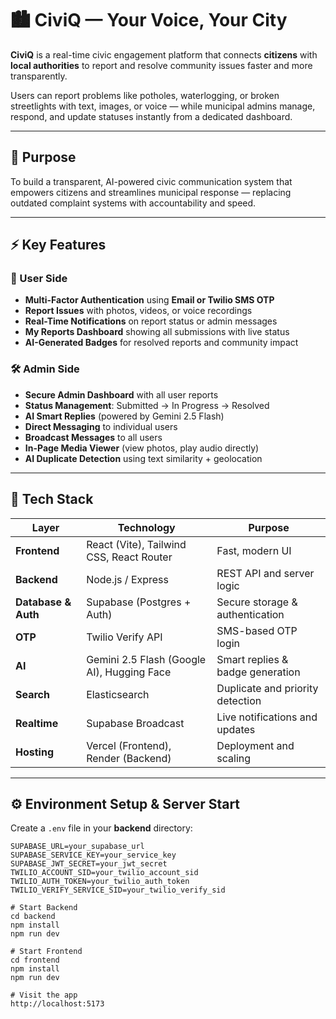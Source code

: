 # 🏙️ CiviQ — Your Voice, Your City

**CiviQ** is a real-time civic engagement platform that connects **citizens** with **local authorities** to report and resolve community issues faster and more transparently.

Users can report problems like potholes, waterlogging, or broken streetlights with text, images, or voice — while municipal admins manage, respond, and update statuses instantly from a dedicated dashboard.

---

## 🎯 Purpose

To build a transparent, AI-powered civic communication system that empowers citizens and streamlines municipal response — replacing outdated complaint systems with accountability and speed.

---

## ⚡ Key Features

### 👤 User Side
- **Multi-Factor Authentication** using **Email or Twilio SMS OTP**
- **Report Issues** with photos, videos, or voice recordings
- **Real-Time Notifications** on report status or admin messages
- **My Reports Dashboard** showing all submissions with live status
- **AI-Generated Badges** for resolved reports and community impact

### 🛠️ Admin Side
- **Secure Admin Dashboard** with all user reports
- **Status Management**: Submitted → In Progress → Resolved
- **AI Smart Replies** (powered by Gemini 2.5 Flash)
- **Direct Messaging** to individual users
- **Broadcast Messages** to all users
- **In-Page Media Viewer** (view photos, play audio directly)
- **AI Duplicate Detection** using text similarity + geolocation

---

## 🧠 Tech Stack

| Layer | Technology | Purpose |
|-------|-------------|----------|
| **Frontend** | React (Vite), Tailwind CSS, React Router | Fast, modern UI |
| **Backend** | Node.js / Express | REST API and server logic |
| **Database & Auth** | Supabase (Postgres + Auth) | Secure storage & authentication |
| **OTP** | Twilio Verify API | SMS-based OTP login |
| **AI** | Gemini 2.5 Flash (Google AI), Hugging Face | Smart replies & badge generation |
| **Search** | Elasticsearch | Duplicate and priority detection |
| **Realtime** | Supabase Broadcast | Live notifications and updates |
| **Hosting** | Vercel (Frontend), Render (Backend) | Deployment and scaling |

---

## ⚙️ Environment Setup & Server Start

Create a `.env` file in your **backend** directory:

```env
SUPABASE_URL=your_supabase_url
SUPABASE_SERVICE_KEY=your_service_key
SUPABASE_JWT_SECRET=your_jwt_secret
TWILIO_ACCOUNT_SID=your_twilio_account_sid
TWILIO_AUTH_TOKEN=your_twilio_auth_token
TWILIO_VERIFY_SERVICE_SID=your_twilio_verify_sid
 
# Start Backend
cd backend
npm install
npm run dev

# Start Frontend
cd frontend
npm install
npm run dev

# Visit the app
http://localhost:5173

